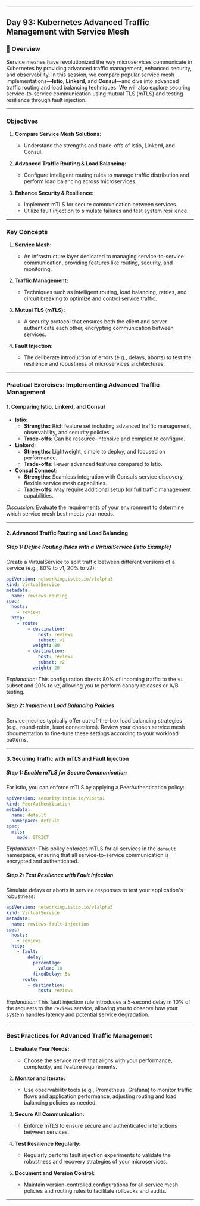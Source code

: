 ﻿---

## Day 93: Kubernetes Advanced Traffic Management with Service Mesh

### 📘 Overview

Service meshes have revolutionized the way microservices communicate in Kubernetes by providing advanced traffic management, enhanced security, and observability. In this session, we compare popular service mesh implementations—**Istio**, **Linkerd**, and **Consul**—and dive into advanced traffic routing and load balancing techniques. We will also explore securing service-to-service communication using mutual TLS (mTLS) and testing resilience through fault injection.

---


### Objectives

1. **Compare Service Mesh Solutions:**  
   - Understand the strengths and trade-offs of Istio, Linkerd, and Consul.

2. **Advanced Traffic Routing & Load Balancing:**  
   - Configure intelligent routing rules to manage traffic distribution and perform load balancing across microservices.

3. **Enhance Security & Resilience:**  
   - Implement mTLS for secure communication between services.
   - Utilize fault injection to simulate failures and test system resilience.

---

### Key Concepts

1. **Service Mesh:**  
   - An infrastructure layer dedicated to managing service-to-service communication, providing features like routing, security, and monitoring.

2. **Traffic Management:**  
   - Techniques such as intelligent routing, load balancing, retries, and circuit breaking to optimize and control service traffic.

3. **Mutual TLS (mTLS):**  
   - A security protocol that ensures both the client and server authenticate each other, encrypting communication between services.

4. **Fault Injection:**  
   - The deliberate introduction of errors (e.g., delays, aborts) to test the resilience and robustness of microservices architectures.

---


### Practical Exercises: Implementing Advanced Traffic Management

#### 1. Comparing Istio, Linkerd, and Consul

- **Istio:**
  - **Strengths:** Rich feature set including advanced traffic management, observability, and security policies.
  - **Trade-offs:** Can be resource-intensive and complex to configure.
- **Linkerd:**
  - **Strengths:** Lightweight, simple to deploy, and focused on performance.
  - **Trade-offs:** Fewer advanced features compared to Istio.
- **Consul Connect:**
  - **Strengths:** Seamless integration with Consul’s service discovery, flexible service mesh capabilities.
  - **Trade-offs:** May require additional setup for full traffic management capabilities.

*Discussion:* Evaluate the requirements of your environment to determine which service mesh best meets your needs.

---

#### 2. Advanced Traffic Routing and Load Balancing

##### **Step 1: Define Routing Rules with a VirtualService (Istio Example)**
Create a VirtualService to split traffic between different versions of a service (e.g., 80% to v1, 20% to v2):

```yaml
apiVersion: networking.istio.io/v1alpha3
kind: VirtualService
metadata:
  name: reviews-routing
spec:
  hosts:
    - reviews
  http:
    - route:
        - destination:
            host: reviews
            subset: v1
          weight: 80
        - destination:
            host: reviews
            subset: v2
          weight: 20
```

*Explanation:* This configuration directs 80% of incoming traffic to the `v1` subset and 20% to `v2`, allowing you to perform canary releases or A/B testing.

##### **Step 2: Implement Load Balancing Policies**
Service meshes typically offer out-of-the-box load balancing strategies (e.g., round-robin, least connections). Review your chosen service mesh documentation to fine-tune these settings according to your workload patterns.

---

#### 3. Securing Traffic with mTLS and Fault Injection

##### **Step 1: Enable mTLS for Secure Communication**
For Istio, you can enforce mTLS by applying a PeerAuthentication policy:

```yaml
apiVersion: security.istio.io/v1beta1
kind: PeerAuthentication
metadata:
  name: default
  namespace: default
spec:
  mtls:
    mode: STRICT
```

*Explanation:* This policy enforces mTLS for all services in the `default` namespace, ensuring that all service-to-service communication is encrypted and authenticated.

##### **Step 2: Test Resilience with Fault Injection**
Simulate delays or aborts in service responses to test your application's robustness:

```yaml
apiVersion: networking.istio.io/v1alpha3
kind: VirtualService
metadata:
  name: reviews-fault-injection
spec:
  hosts:
    - reviews
  http:
    - fault:
        delay:
          percentage:
            value: 10
          fixedDelay: 5s
      route:
        - destination:
            host: reviews
```

*Explanation:* This fault injection rule introduces a 5-second delay in 10% of the requests to the `reviews` service, allowing you to observe how your system handles latency and potential service degradation.

---


### Best Practices for Advanced Traffic Management

1. **Evaluate Your Needs:**  
   - Choose the service mesh that aligns with your performance, complexity, and feature requirements.

2. **Monitor and Iterate:**  
   - Use observability tools (e.g., Prometheus, Grafana) to monitor traffic flows and application performance, adjusting routing and load balancing policies as needed.

3. **Secure All Communication:**  
   - Enforce mTLS to ensure secure and authenticated interactions between services.

4. **Test Resilience Regularly:**  
   - Regularly perform fault injection experiments to validate the robustness and recovery strategies of your microservices.

5. **Document and Version Control:**  
   - Maintain version-controlled configurations for all service mesh policies and routing rules to facilitate rollbacks and audits.

---